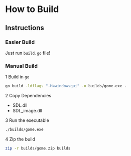 # How to Build

## Instructions

### Easier Build

Just run `build.go` file!

### Manual Build

1 Build in `go`

```bash
go build -ldflags "-H=windowsgui" -o builds/gome.exe .
```

2 Copy Dependencies

- SDL.dll
- SDL_image.dll

3 Run the executable

```bash
./builds/gome.exe
```

4 Zip the build

```bash
zip -r builds/gome.zip builds
```
